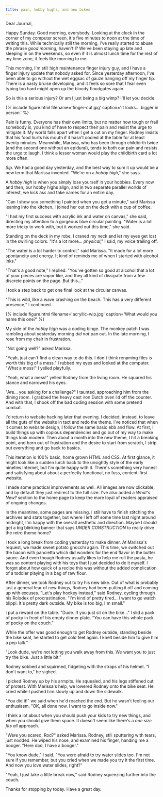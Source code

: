 ```yaml
---
title: pain, hobby highs, and new bikes
---
```


Dear Journal,

Happy Sunday.  Good morning, everybody.  Looking at the clock in the
corner of my computer screen, it's five minutes to noon at the time of
writing this.  While technically still the morning, I've really
started to abuse the phrase _good morning_, haven't I?  We've been
staying up late and sleeping in on the weekends, so even if it is
almost lunch time for the rest of my time zone, it feels like morning
to me.

This morning, I'm still high maintenance finger injury guy,
and I have a finger injury update that nobody asked for.  Since
yesterday afternoon, I've been able to go without the wet eggsac of
gauze hanging off my finger tip.  There is a nasty bruise developing,
and it feels so sore that I fear even typing too hard might open up
the bloody floodgates again.

So is this a serious injury?  Or am I just being a big wimp?  I'll let
you decide.

{% include figure.html
filename='finger-cut.jpg'
caption='It looks... bigger in person.' %}

Pain is funny.  Everyone has their own limits, but no matter how tough
or frail somebody is, you kind of have to respect their pain and
resist the urge to mitigate it.  My world falls apart when I get a cut
on my finger.  Rodney insists that his food hurts his mouth if it
hasn't cooled at the table for at least twenty minutes.  Meanwhile,
Marissa, who has been through childbirth twice (and the second one
without an epidural), tends to both our pain and resists the urge to
laugh.  I think a lesser woman would play the childbirth card a lot
more often.

_Sip_.  We had a good day yesterday, and the best way to sum it up
would be a new term that Marissa invented.  "We're on a _hobby high_,"
she says.

A _hobby high_ is when you simply lose yourself in your hobbies.
Every now and then, our hobby highs align, and in two separate
parallel worlds of interest, we kick ass and take names for an entire
day.

"Can I show you something I painted when you get a minute," said
Marissa leaning into the kitchen.  I joined her out on the deck with a
cup of coffee.

"I had my first success with acrylic ink and water on canvas," she
said, directing my attention to a gorgeous blue circular painting.
"Water is a lot more tricky to work with, but it worked out this
time," she said.

Standing on the deck in my robe, I craned my neck and let my eyes get
lost in the swirling colors.  "It's a lot more... _physical_," I said,
my voice trailing off.

"The water is a lot harder to control," said Marissa.  "It made for a
lot more spontaneity and energy.  It kind of reminds me of when I
started with alcohol inks."

"That's a good note," I replied.  "You've gotten so good at alcohol
that a lot of your pieces are _vapor_ like, and they all kind of
dissipate from a few discrete points on the page.  But this..."

I took a step back to get one final look at the circular canvas.

"This is wild, like a wave crashing on the beach.  This has a very
different presence," I continued.

{% include figure.html
filename='acryllic-wip.jpg' 
caption='What would you name this one?' %}

My side of the _hobby high_ was a coding binge.  The monkey patch I
was rambling about yesterday morning _did not_ pan out.  In the late
morning, I rose from my chair in frustration.

"Not going well?" asked Marissa.

"Yeah, just can't find a clean way to do this.  I don't think renaming
files is worth this big of a mess."  I rubbed my eyes and looked at
the computer.  "What a mess!" I yelled playfully.

"Yeah, what a mess!" yelled Rodney from the living room.  He squared
his stance and narrowed his eyes.

"Are... you asking for a challenge?" I taunted, approaching him from
the dining room.  I grabbed the heavy cast iron Dutch oven lid off the
counter.  And with that, I shook off the bad coding session with some
pretend combat.

I'd return to website hacking later that evening.  I decided, instead,
to leave all the guts of the website in tact and redo the theme.  I've
noticed that when it comes to website design, I follow the same basic
ebb and flow.  At first, I build things up with copious dependencies
and go out of my way to make things look modern.  Then about a month
into the new theme, I hit a breaking point, and born out of
frustration and the desire to start from scratch, I strip out
everything and go back to basics.

This iteration is 100% basic, home grown HTML and CSS.  At first
glance, it might look like a sudden lurch back to the unsightly style
of the early nineties Internet, but I'm quite happy with it.  There's
something very honest and satisfying about about a perfectly
functional, no fuss, content-first website.

I made some practical improvements as well.  All images are now
clickable, and by default they just redirect to the full size.  I've
also added a _What's New?_ section to the home page to keep the more
loyal of readers appraised of ongoing changes.

In the meantime, some pages are missing.  I still have to finish
stitching the archives and stats together, but where I left off some
time last night around midnight, I'm happy with the overall aesthetic
and direction.  Maybe I should get a big blinking banner that says
_UNDER CONSTRUCTION_ to really drive the retro theme home?

I took a long break from coding yesterday to make dinner.  At
Marissa's request, we made sweet potato gnocchi again.  This time, we
switched out the bacon with pancietta which did wonders for the end
flavor in the butter sauce.  And even though Rodney usually likes to
help me roll the pasta, he was so content playing with his toys that I
just decided to do it myself.  I forgot about how quick of a recipe
this was without the added complication of a toddler playing in a bag
of raw flour.

After dinner, we took Rodney out to try his new bike.  Out of what is
probably just a general fear of new things, Rodney had been putting it
off and coming up with excuses.  "Let's play hockey instead," said
Rodney, cycling through his Rolodex of procrastination.  "I'm kind of
pretty tired... I want to go watch blippi.  It's pretty dark outside.
My bike is too big, I'm small."

I put a reward on the table.  "Dude.  If you just sit on the bike..."
I slid a pack of pocky in front of his empty dinner plate.  "You can
have this whole pack of pocky on the couch."

While the offer was good enough to get Rodney outside, standing beside
the bike seat, he started to get cold feet again.  I knelt beside him
to give him a pep talk."

"Look dude, we're not letting you walk away from this.  We want you to
just try the bike.  Just a little bit."

Rodney sobbed and squirmed, fidgeting with the straps of his helmet.
"I don't want to," he sighed.

I picked Rodney up by his armpits.  He squealed, and his legs
stiffened out of protest.  With Marissa's help, we lowered Rodney onto
the bike seat.  He cried while I pushed him slowly up and down the
sidewalk.

"You did it!" we said when he'd reached the end.  But he wasn't
feeling our enthusiasm.  "OK, all done now.  I want to go inside now."

I think a lot about when you should push your kids to try new things,
and when you should give them space.  It doesn't seem like there's a
_one size fits all_ approach.

"Were you scared, Rod?" asked Marissa.  Rodney, still sputtering with
tears, just nodded.  He wiped his nose, and examined his finger,
handing me a booger.  "Here dad, I have a booger."

"You know dude," I said.  "You were afraid to try water slides too.
I'm not sure if you remember, but you cried when we made you try it
the first time.  And now you love water slides, right?"

"Yeah, I just take a little break now," said Rodney squeezing further
into the couch.

Thanks for stopping by today.  Have a great day.

